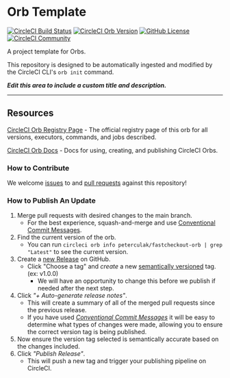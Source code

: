 # Orb Template


[![CircleCI Build Status](https://circleci.com/gh/peterculak/fastcheckout-orb.svg?style=shield "CircleCI Build Status")](https://circleci.com/gh/peterculak/fastcheckout-orb) [![CircleCI Orb Version](https://badges.circleci.com/orbs/peterculak/fastcheckout-orb.svg)](https://circleci.com/orbs/registry/orb/peterculak/fastcheckout-orb) [![GitHub License](https://img.shields.io/badge/license-MIT-lightgrey.svg)](https://raw.githubusercontent.com/peterculak/fastcheckout-orb/master/LICENSE) [![CircleCI Community](https://img.shields.io/badge/community-CircleCI%20Discuss-343434.svg)](https://discuss.circleci.com/c/ecosystem/orbs)



A project template for Orbs.

This repository is designed to be automatically ingested and modified by the CircleCI CLI's `orb init` command.

_**Edit this area to include a custom title and description.**_

---

## Resources

[CircleCI Orb Registry Page](https://circleci.com/orbs/registry/orb/peterculak/fastcheckout-orb) - The official registry page of this orb for all versions, executors, commands, and jobs described.

[CircleCI Orb Docs](https://circleci.com/docs/2.0/orb-intro/#section=configuration) - Docs for using, creating, and publishing CircleCI Orbs.

### How to Contribute

We welcome [issues](https://github.com/peterculak/fastcheckout-orb/issues) to and [pull requests](https://github.com/peterculak/fastcheckout-orb/pulls) against this repository!

### How to Publish An Update
1. Merge pull requests with desired changes to the main branch.
    - For the best experience, squash-and-merge and use [Conventional Commit Messages](https://conventionalcommits.org/).
2. Find the current version of the orb.
    - You can run `circleci orb info peterculak/fastcheckout-orb | grep "Latest"` to see the current version.
3. Create a [new Release](https://github.com/peterculak/fastcheckout-orb/releases/new) on GitHub.
    - Click "Choose a tag" and _create_ a new [semantically versioned](http://semver.org/) tag. (ex: v1.0.0)
      - We will have an opportunity to change this before we publish if needed after the next step.
4.  Click _"+ Auto-generate release notes"_.
    - This will create a summary of all of the merged pull requests since the previous release.
    - If you have used _[Conventional Commit Messages](https://conventionalcommits.org/)_ it will be easy to determine what types of changes were made, allowing you to ensure the correct version tag is being published.
5. Now ensure the version tag selected is semantically accurate based on the changes included.
6. Click _"Publish Release"_.
    - This will push a new tag and trigger your publishing pipeline on CircleCI.